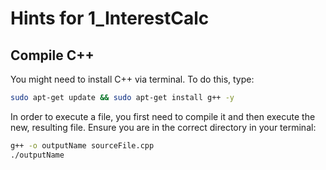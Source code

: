 # Hints for 1_InterestCalc

## Compile C++
You might need to install C++ via terminal. To do this, type:
```bash
sudo apt-get update && sudo apt-get install g++ -y
```

In order to execute a file, you first need to compile it and then execute the new, resulting file. Ensure you are in the correct directory in your terminal:
```bash
g++ -o outputName sourceFile.cpp
./outputName
```
